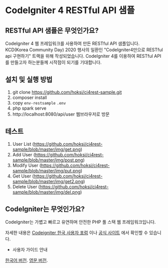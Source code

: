 # CodeIgniter 4 RESTful API 샘플

## RESTful API 샘플은 무엇인가요?

CodeIgniter 4 웹 프레임워크를 사용하여 만든 RESTful API 샘플입니다.
KCD(Korea Community Day) 2020 행사의 일환인 "CodeIgniter4만으로 RESTful api 구현하기" 트랙을 위해 작성되었습니다.
CodeIgniter 4를 이용하여 RESTful API를 만들고자 하는분들께 시작점이 되기를 기대합니다.

## 설치 및 실행 방법

1. git clone https://github.com/hoksi/ci4rest-sample.git
2. composer install
3. copy `env-restsample` `.env`
4. php spark serve
5. http://localhost:8080/api/user 웹브라우저로 방문

## 테스트

1. User List
(https://github.com/hoksi/ci4rest-sample/blob/master/img/get.png)
2. Add User
(https://github.com/hoksi/ci4rest-sample/blob/master/img/post.png)
3. Modify User
(https://github.com/hoksi/ci4rest-sample/blob/master/img/put.png)
4. Get User
(https://github.com/hoksi/ci4rest-sample/blob/master/img/get2.png)
5. Delete User
(https://github.com/hoksi/ci4rest-sample/blob/master/img/del.png)


## CodeIgniter는 무엇인가요?

CodeIgniter는 가볍고 빠르고 유연하며 안전한 PHP 풀 스택 웹 프레임워크입니다.

자세한 내용은 [Codeigniter 한국 사용자 포럼](https://www.cikorea.net/) 이나 [공식 사이트](http://codeigniter.com) 에서 확인할 수 있습니다.

* 사용자 가이드 안내

[한국어 버전](http://ci4doc.cikorea.net/). 
[영문 버전](https://codeigniter4.github.io/userguide/). 


